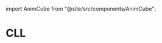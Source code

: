 import AnimCube from "@site/src/components/AnimCube";

# CLL

<AnimCube params="buttonbar=0&position=lluuu&scale=6&hint=10&hintborder=1&facelets=ywyyywwywwwywwyyywogbrbgrbbgbgogrrgrgbboorobbgroorgoor" width="400px" height="400px" />
